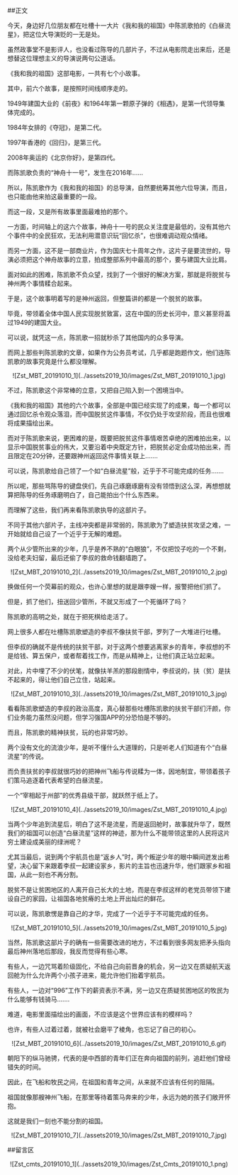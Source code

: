 ##正文

今天，身边好几位朋友都在吐槽十一大片《我和我的祖国》中陈凯歌拍的《白昼流星》，把这位大导演贬的一无是处。

虽然政事堂不是影评人，也没看过陈导的几部片子，不过从电影院走出来后，还是想替这位理想主义的导演说两句公道话。


《我和我的祖国》这部电影，一共有七个小故事。

其中，前六个故事，是按照时间线顺序走的。

1949年建国大业的《前夜》和1964年第一颗原子弹的《相遇》，是第一代领导集体完成的。

1984年女排的《夺冠》，是第二代。

1997年香港的《回归》，是第三代。

2008年奥运的《北京你好》，是第四代。

而陈凯歌负责的“神舟十一号”，发生在2016年......
    
所以，陈凯歌作为《我和我的祖国》的总导演，自然要统筹其他六位导演，而且，也只能由他来拍这最重要的一段。

而这一段，又是所有故事里面最难拍的那个。

一方面，时间轴上的这六个故事，神舟十一号的民众关注度是最低的，没有其他六个事件中的全民狂欢，无法利用潜意识玩“回忆杀”，也很难调动观众情绪。

而另一方面，这不是一部商业片，作为国庆七十周年之作，这片子是要流世的，导演必须把这个神舟故事的立意，拍成整部系列中最高的那个，要与建国大业比肩。

面对如此的困难，陈凯歌不负众望，找到了一个很好的解决方案，那就是将脱贫与神州两个事情糅合起来。

于是，这个故事明着写的是神州返回，但整篇讲的都是一个脱贫的故事。

毕竟，带领着全体中国人民实现脱贫致富，这在中国的历史长河中，意义甚至将盖过1949的建国大业。

可以说，就凭这一点，陈凯歌一招就秒杀了其他国内的众多导演。

而网上那些判陈凯歌的文章，如果作为公务员考试，几乎都是跑题作文，他们连陈凯歌的故事究竟是什么都没理解。

 <div align="center">![Zst_MBT_20191010_1](../assets2019_10/images/Zst_MBT_20191010_1.jpg)</div>

不过，陈凯歌这个非常棒的立意，又把自己陷入到一个困境当中。

《我和我的祖国》其他的六个故事，全部是中国已经实现了的成果，每一个都可以通过回忆杀令观众落泪，而中国脱贫这件事情，不仅仍处于攻坚阶段，而且也很难将成果描绘出来。

而对于陈凯歌来说，更困难的是，既要把脱贫这件事情艰苦卓绝的困难拍出来，以显示中国脱贫事业的伟大，又要沿着中央既定方针，把脱贫必定会成功拍出来，而且限定在20分钟，还要跟神州返回这件事情关联上.......

可以说，陈凯歌给自己领了一个如“白昼流星”般，近乎于不可能完成的任务.......

所以呢，那些骂陈导的键盘侠们，先自己琢磨琢磨有没有领悟到这么深，再想想就算把陈导的任务琢磨明白了，自己能拍出个什么东西来。

而理解了这些，我们再来看陈凯歌执导的这部片子。

不同于其他六部片子，主线冲突都是非常弱的，陈凯歌为了塑造扶贫攻坚之难，一开始就给自己设了一个近乎于无解的难题。

两个从少管所出来的少年，几乎是养不熟的“白眼狼”，不仅把饺子吃的一个不剩，没给老夫妇留，最后还偷了李叔的救命钱翻墙跑了。

 <div align="center">![Zst_MBT_20191010_2](../assets2019_10/images/Zst_MBT_20191010_2.jpg)</div>

换做任何一个荧幕前的观众，也许心里想的就是跟李嫂一样，报警把他们抓了。

但是，抓了他们，扭送回少管所，不就又形成了一个死循环了吗？

陈凯歌的高明之处，就在于把死棋给走活了。

网上很多人都在吐槽陈凯歌塑造的李叔不像扶贫干部，罗列了一大堆进行吐槽。

但李叔的确就不是传统的扶贫干部，对于这两个想要逃离家乡的青年，李叔想的不是给钱、算五保户，或者帮着找工作，而是从精神上，让他们真正站立起来。

对此，片中埋了不少的伏笔，就像扶羊羔的那段剧情中，李叔说的，扶（贫）是扶不起来的，得让他们自己立住，站起来。

 <div align="center">![Zst_MBT_20191010_3](../assets2019_10/images/Zst_MBT_20191010_3.jpg)</div>

看看陈凯歌塑造的李叔的政治高度，真心替那些吐槽陈凯歌的扶贫干部们汗颜，你们业务能力虽然没问题，但学习强国APP的分恐怕是不够的。

而且，陈凯歌的精神扶贫，玩的也非常巧妙。

两个没有文化的流浪少年，是听不懂什么大道理的，只是听老人们知道有个“白昼流星”的传说。

而负责扶贫的李叔就很巧妙的把神州飞船与传说糅为一体，因地制宜，带领着孩子们策马追逐着代表希望的白昼流星。

一个“宰相起于州部”的优秀县级干部，就跃然于纸上了。

 <div align="center">![Zst_MBT_20191010_4](../assets2019_10/images/Zst_MBT_20191010_4.jpg)</div>

当两个少年追到流星后，明白了这不是流星，而是返回舱时，故事就升华了，既然我们的祖国可以创造“白昼流星”这样的神迹，那为什么不能带领这里的人民将这片穷土建设成美丽的绿洲呢？

尤其当最后，说到两个宇航员也是“返乡人”时，两个叛逆少年的眼中瞬间迸发出希望，决心留下来跟着李叔一起建设家乡，影片的主旨也迅速升华，他们跟家乡和祖国，从此一刻也不再分割。

脱贫不是让贫困地区的人离开自己长大的土地，而是在李叔这样的老党员带领下建设自己的家园，让祖国各地贫瘠的土地上开出灿烂的鲜花。

可以说，陈凯歌愣是靠自己的才华，完成了一个近乎于不可能完成的任务。

 <div align="center">![Zst_MBT_20191010_5](../assets2019_10/images/Zst_MBT_20191010_5.jpg)</div>

当然，陈凯歌这部片子的确有一些需要改进的地方，不过看到很多网友把矛头指向最后神州落地后那段，我反而觉得有些心寒。

有些人，一边咒骂着阶级固化，不给自己向前晋身的机会，另一边又在质疑航天返回舱为什么允许两个小孩子进来，能允许他们抬着宇航员。

有些人，一边对“996”工作下的薪资表示不满，另一边又在质疑贫困地区的牧民为什么能够有钱骑马.......

难道，电影里面描绘出的画面，不应该是这个世界应该有的模样吗？

也许，有些人过着过着，就被社会磨平了棱角，也忘记了自己的初心。

 <div align="center">![Zst_MBT_20191010_6](../assets2019_10/images/Zst_MBT_20191010_6.gif)</div>

朝阳下的纵马驰骋，代表的是中西部的青年们正在奔向祖国的前列，追赶他们曾经错失的时间。

因此，在飞船和牧民之间，在祖国和青年之间，从来就不应该有任何的阻隔。

祖国就像那艘神州飞船，在那里等待着策马奔来的少年，永远为她的孩子们敞开怀抱。

这就是我们一刻也不能分割的祖国。

 <div align="center">![Zst_MBT_20191010_7](../assets2019_10/images/Zst_MBT_20191010_7.jpg)</div>

##留言区
 <div align="center">![Zst_cmts_20191010_1](../assets2019_10/images/Zst_Cmts_20191010_1.png)</div>
